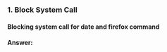 <p>
<h3>1. Block System Call </h3>
<h4>Blocking system call for date and firefox command</h4>
<h4>Answer:</h4>
</p>
